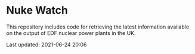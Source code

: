# Nuke Watch

This repository includes code for retrieving the latest information available on the output of EDF nuclear power plants in the UK.

Last updated: 2021-06-24 20:06